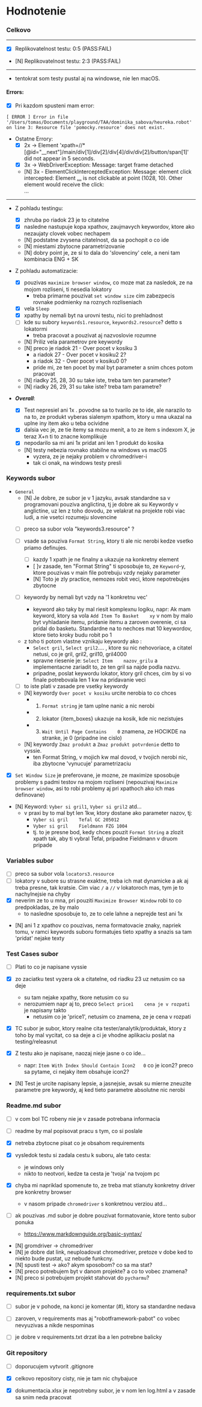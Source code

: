 # Hodnotenie

### Celkovo

---
- [x] Replikovatelnost testu: 0:5    (PASS:FAIL)
- [N] Replikovatelnost testu: 2:3    (PASS:FAIL)
---

- tentokrat som testy pustal aj na windowse, nie len macOS.

#### Errors:

- [x] Pri kazdom spusteni mam error:
```
[ ERROR ] Error in file '/Users/tomas/Documents/playground/TAA/dominika_sabova/heureka.robot' on line 3: Resource file 'pomocky.resource' does not exist.
```
- Ostatne Errory:
  - [x] 2x -> Element 'xpath=//*[@id="__next"]/main/div[1]/div[2]/div[4]/div/div[2]/button/span[1]' did not appear in 5 seconds.
  - [x] 3x -> WebDriverException: Message: target frame detached
  - [N] 3x - ElementClickInterceptedException: Message: element click intercepted: Element <a class="c-product__link" href="https://grily.heureka.sk/ariete-multi-gril-3v1-1916/">...</a> is not clickable at point (1028, 10). Other element would receive the click: <div class="l-header__wrapper">...</div>


---
  
- Z pohladu testingu:
  - [x] zhruba po riadok 23 je to citatelne
  - [x] nasledne nastupuje kopa xpathov, zaujmavych keywordov, ktore ako nezaujaty clovek vobec nechapem
  - [N] podstatne zvysena citatelnost, da sa pochopit o co ide
  - [N] miestami zbytocne parametrizovanie
  - [N] dobry point je, ze si to dala do 'slovenciny' cele, a neni tam kombinacia ENG + SK


- Z pohladu automatizacie:
  - [x] pouzivas `maximize browser window`, co moze mat za nasledok, ze na mojom rozliseni, ti nesedia lokatory
    - treba primarne pouzivat `set window size` cim zabezpecis rovnake podmienky na roznych rozliseniach
  - [x] vela `Sleep`
  - [x] xpathy by nemali byt na urovni testu, nici to prehladnost
  - [ ] kde su subory `keywords1.resource`, `keywords2.resource`? detto s lokatormi
    - treba pracovat a pouzivat aj nazvoslovie rozumne
  - [N] Priliz vela parametrov pre keywordy
  - [N] preco je riadok 21 - Over pocet v kosiku    3
    - a riadok 27 - Over pocet v kosiku2    2?
    - a riadok 32 - Over pocet v kosiku0    0?
    - pride mi, ze ten pocet by mal byt parameter a snim chces potom pracovat
  - [N] riadky 25, 28, 30 su take iste, treba tam ten parameter?
  - [N] riadky 26, 29, 31 su take iste? treba tam parametre?



- ***Overall***:
  - [x] Test nepresiel ani 1x . povodne sa to tvarilo ze to ide, ale narazilo to na to, ze produkt vyberas sialenym xpathom, ktory u mna ukazal na uplne iny item ako u teba ocividne
  - [x] dalsia vec je, ze tie itemy sa mozu menit, a to ze item s indexom X, je teraz X+n  ti to znacne komplikuje
  - [x] nepodarilo sa mi ani 1x pridat ani len 1 produkt do kosika
  - [N] testy nebezia rovnako stabilne na windows vs macOS
    - vyzera, ze je nejaky problem v chromedriver-i
    - tak ci onak, na windows testy presli

### Keywords subor
 
  - `General`
    - [N] Je dobre, ze subor je v 1 jazyku, avsak standardne sa v programovani pouziva anglictina, tj je dobre ak su Keywordy v anglictine, uz len z toho dovodu, ze velakrat na projekte robi viac ludi, a nie vsetci rozumeju slovencine
    - [ ] preco sa subor vola "keywords3.resource" ?
    - [ ] vsade sa pouziva `Format String`, ktory ti ale nic nerobi kedze vsetko priamo definujes.
      - [ ] kazdy 1 xpath je ne finalny a ukazuje na konkretny element
      - [ ]v zasade, ten "Format String" ti sposobuje to, ze `Keyword`-y, ktore pouzivas v main file potrebuju vzdy nejaky parameter
      - [N] Toto je zly practice, nemozes robit veci, ktore nepotrebujes zbytocne

    - [ ] keywordy by nemali byt vzdy na '1 konkretnu vec'
      - keyword ako taky by mal riesit komplexnu logiku, napr:
      Ak mam keyword, ktory sa vola `Add Item To Basket    xy` v nom by malo byt vyhladanie itemu, pridanie itemu a zaroven overenie, ci sa pridal do basketu. Standardne na to nechces mat 10 keywordov, ktore tieto kroky budu robit po 1
    - z toho ti potom vlastne vznikaju keywordy ako :
      - `Select gril`, `Select gril2`.... , ktore su nic nehovoriace, a citatel netusi, co je gril, gril2, gril10, gril4000
      - spravne riesenie je: `Select Item    nazov_grilu` a implementacne zariadit to, ze ten gril sa najde podla nazvu.
      - pripadne, poslat keywordu lokator, ktory gril chces, cim by si vo finale potrebovala len 1 kw na pridavanie veci
    - [ ] to iste plati v zasade pre vsetky keywordy
    - [N] keywordy `Over pocet v kosiku` urcite nerobia to co chces
      - 1) `Format string` je tam uplne nanic a nic nerobi
      - 2) lokator {item_boxes}  ukazuje na kosik, kde nic nezistujes
      - 3) `Wait Until Page Contains    0`  znamena, ze HOCIKDE na stranke, je 0  (pripadne ine cislo)
    - [N] keywordy `Zmaz produkt` a `Zmaz produkt potvrdenie` detto to vyssie.
      - ten Format String, v mojich kw mal dovod, v tvojich nerobi nic, iba zbytocne 'vynucuje' parametrizaciu

  - [x] `Set Window Size` je preferovane, je mozne, ze maximize sposobuje problemy s padmi testov na mojom rozliseni  (nepouzivaj `Maximize browser window`, asi to robi problemy aj pri xpathoch ako ich mas definovane)

  - [N] Keyword: `Vyber si gril1`, `Vyber si gril2` atd...
    - v praxi by to mal byt len 1kw, ktory dostane ako parameter nazov, tj: 
      - `Vyber si gril    Tefal GC 205012`
      - `Vyber si gril    Fieldmann FZG 1004`
      - tj. to je presne bod, kedy chces pouzit `Format String` a zlozit xpath tak, aby ti vybral Tefal, pripadne Fieldmann v druom pripade

  
### Variables subor

- [ ] preco sa subor vola `locators3.resource`
- [ ] lokatory v subore su strasne exaktne, treba ich mat dynamicke a ak aj treba presne, tak kratsie. Cim viac `/` a `//` v lokatoroch mas, tym je to nachylnejsie na chyby
- [x] neverim ze to u mna, pri pouziti `Maximize Browser Window` robi to co predpokladas, ze by malo
  - to nasledne sposobuje to, ze to cele lahne a neprejde test ani 1x
- [N] ani 1 z xpathov co pouzivas, nema formatovacie znaky, napriek tomu, v ramci keywords suboru formatujes tieto xpathy a snazis sa tam 'pridat' nejake texty

### Test Cases subor

- [ ] Plati to co je napisane vyssie
- [x] zo zaciatku test vyzera ok a citatelne, od riadku 23 uz netusim co sa deje
  - su tam nejake xpathy, tkore netusim co su
  - nerozumiem napr aj to, preco `Select price1    cena je v rozpati` je napisany takto
    - netusim co je 'price1', netusim co znamena, ze je cena v rozpati

- [x] TC subor je subor, ktory realne cita tester/analytik/produktak, ktory z toho by mal vycitat, co sa deje a ci je vhodne aplikaciu poslat na testing/releasnut
- [x] Z testu ako je napisane, naozaj nieje jasne o co ide... 
  - napr: `Item With Index Should Contain Icon2   0`  co je icon2? preco sa pytame, ci nejaky item obsahuje icon2? 
- [N] Test je urcite napisany lepsie, a jasnejsie, avsak su mierne zneuzite parametre pre keywordy, aj ked tieto parametre absolutne nic nerobi 
  
### Readme.md subor

- [ ] v com bol TC robeny nie je v zasade potrebana informacia
- [ ] readme by mal popisovat pracu s tym, co si poslale
- [x] netreba zbytocne pisat co je obsahom requirements

- [x] vysledok testu si zadala cestu k suboru, ale tato cesta:
  - je windows only
  - nikto to neotvori, kedze ta cesta je 'tvoja' na tvojom pc

- [x] chyba mi napriklad spomenute to, ze treba mat stianuty  konkretny driver pre konkretny browser
  - v nasom pripade `chromedriver` s konkretnou verziou atd...

- [ ] ak pouzivas .md subor je dobre pouzivat formatovanie, ktore tento subor ponuka
  - https://www.markdownguide.org/basic-syntax/

- [N] gromdriver -> chromedriver
- [N] je dobre dat link, neuploadovat chromedriver, pretoze v dobe ked to niekto bude pustat, uz nebude funkcny.
- [N] spusti test -> ako? akym sposobom? co sa ma stat?
- [N] preco potrebujem byt v danom projekte? a co to vobec znamena?
- [N] preco si potrebujem projekt stahovat do `pycharmu`? 


### requirements.txt subor
 
- [ ] subor je v pohode, na konci je komentar (#), ktory sa standardne nedava
- [ ] zaroven, v requirements mas aj "robotframework-pabot" co vobec nevyuzivas a nikde nespominas
- [ ] je dobre v requirements.txt drzat iba a len potrebne balicky
 

### Git repository

- [ ] doporucujem vytvorit .gitignore
- [x] celkovo repository cisty, nie je tam nic chybajuce
- [x] dokumentacia.xlsx je nepotrebny subor, je v nom len log.html a v zasade sa snim neda pracovat

